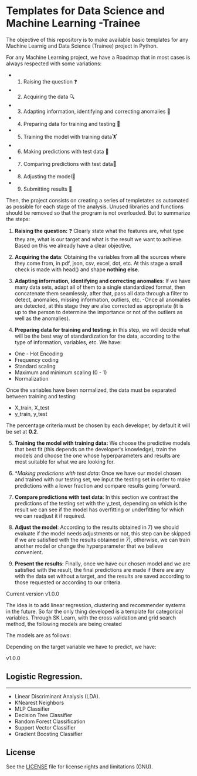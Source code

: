 # Templates for Data Science and Machine Learning -Trainee

The objective of this repository is to make available basic templates for any Machine Learnig and Data Science (Trainee) project in Python.



For any Machine Learning project, we have a Roadmap that in most cases is always respected with some variations:

* 1) Raising the question ❓
* 2) Acquiring the data 🔍
* 3) Adapting information, identifying and correcting anomalies 🔧
* 4) Preparing data for training and testing 🏃
* 5) Training the model with training data🏋️
* 6) Making predictions with test data 🤔
* 7) Comparing predictions with test data📝
* 8) Adjusting the model🔨
* 9) Submitting results 🌟

Then, the project consists on creating a series of templetates as automated as possible for each stage of the analysis. Unused libraries and functions should be removed so that the program is not overloaded. But to summarize the steps:

1) **Raising the question:** ❓ Clearly state what the features are, what type they are, what is our target and what is the result we want to achieve. Based on this we already have a clear objective.

2) **Acquiring the data**: Obtaining the variables from all the sources where they come from, in pdf, json, csv, excel, dot, etc. At this stage a small check is made with head() and shape **nothing else**.

3) **Adapting information, identifying and correcting anomalies**: If we have many data sets, adapt all of them to a single standardized format, then concatenate them seamlessly, after that, pass all data through a filter to detect, anomalies, missing information, outliers, etc. 
-Once all anomalies are detected, at this stage they are also corrected as appropriate (it is up to the person to determine the importance or not of the outliers as well as the anomalies).

4) **Preparing data for training and testing**: in this step, we will decide what will be the best way of standardization for the data, according to the type of information, variables, etc. We have:
* One - Hot Encoding
* Frequency coding
* Standard scaling 
* Maximum and minimum scaling (0 - 1)
* Normalization

Once the variables have been normalized, the data must be separated between training and testing:

* X_train, X_test
* y_train, y_test

The percentage criteria must be chosen by each developer, by default it will be set at **0.2**.

5) **Training the model with training data:** We choose the predictive models that best fit (this depends on the developer's knowledge), train the models and choose the one whose hyperparameters and results are most suitable for what we are looking for.

6) **Making predictions with test data*: Once we have our model chosen and trained with our testing set, we input the testing set in order to make predictions with a lower fraction and compare results going forward.

7) **Compare predictions with test data**: In this section we contrast the predictions of the testing set with the y_test, depending on which is the result we can see if the model has overfitting or underfitting for which we can readjust it if required.

8) **Adjust the model**: According to the results obtained in 7) we should evaluate if the model needs adjustments or not, this step can be skipped if we are satisfied with the results obtained in 7), otherwise, we can train another model or change the hyperparameter that we believe convenient.


9) **Present the results:** Finally, once we have our chosen model and we are satisfied with the result, the final predictions are made if there are any with the data set without a target, and the results are saved according to those requested or according to our criteria.




Current version v1.0.0


The idea is to add linear regression, clustering and recommender systems in the future. So far the only thing developed is a template for categorical variables. Through SK Learn, with the cross validation and grid search method, the following models are being created

The models are as follows:

Depending on the target variable we have to predict, we have:

v1.0.0


## Logistic Regression.
-------------------------------------------------------------

* Linear Discriminant Analysis (LDA).
* KNearest Neighbors
* MLP Classifier
* Decision Tree Classifier
* Random Forest Classification
* Support Vector Classifier
* Gradient Boosting Classifier















## License

See the [LICENSE](LICENSE) file for license rights and limitations (GNU).
